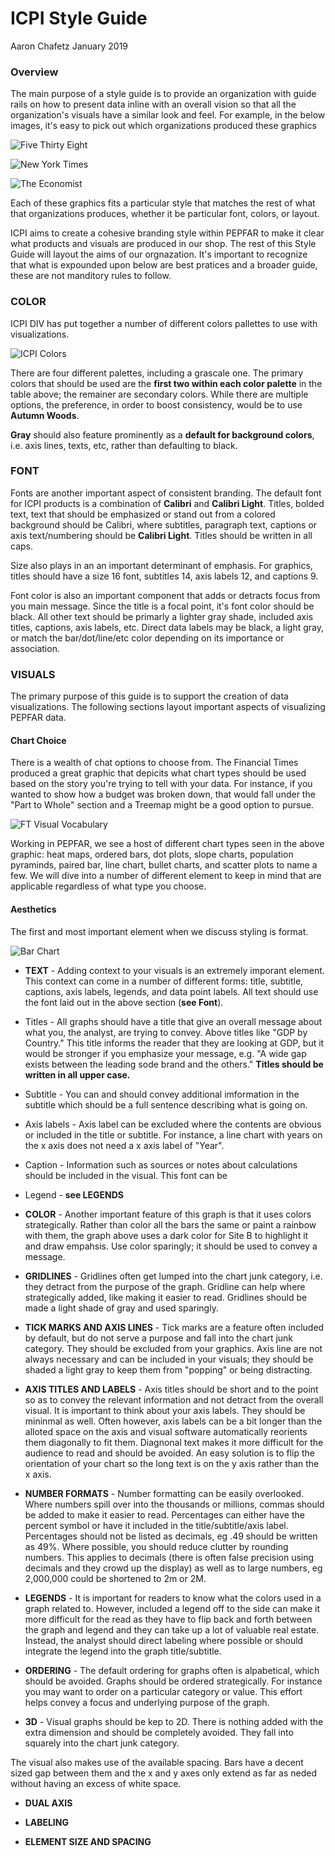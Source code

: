 ICPI Style Guide
================
Aaron Chafetz
January 2019

### Overview

The main purpose of a style guide is to provide an organization with guide rails on how to present data inline with an overall vision so that all the organization's visuals have a similar look and feel. For example, in the below images, it's easy to pick out which organizations produced these graphics

![Five Thirty Eight](RefImages/fivethirtyeight.png)

![New York Times](RefImages/newyorktimes.png)

![The Economist](RefImages/theeconomist.png)

Each of these graphics fits a particular style that matches the rest of what that organizations produces, whether it be particular font, colors, or layout.

ICPI aims to create a cohesive branding style within PEPFAR to make it clear what products and visuals are produced in our shop. The rest of this Style Guide will layout the aims of our orgnazation. It's important to recognize that what is expounded upon below are best pratices and a broader guide, these are not manditory rules to follow.

### COLOR

ICPI DIV has put together a number of different colors pallettes to use with visualizations.

![ICPI Colors](RefImages/icpi_colors.png)

There are four different palettes, including a grascale one. The primary colors that should be used are the **first two within each color palette** in the table above; the remainer are secondary colors. While there are multiple options, the preference, in order to boost consistency, would be to use **Autumn Woods**.

**Gray** should also feature prominently as a **default for background colors**, i.e. axis lines, texts, etc, rather than defaulting to black.

### FONT

Fonts are another important aspect of consistent branding. The default font for ICPI products is a combination of **Calibri** and **Calibri Light**. Titles, bolded text, text that should be emphasized or stand out from a colored background should be Calibri, where subtitles, paragraph text, captions or axis text/numbering should be **Calibri Light**. Titles should be written in all caps.

Size also plays in an an important determinant of emphasis. For graphics, titles should have a size 16 font, subtitles 14, axis labels 12, and captions 9.

Font color is also an important component that adds or detracts focus from you main message. Since the title is a focal point, it's font color should be black. All other text should be primarly a lighter gray shade, included axis titles, captions, axis labels, etc. Direct data labels may be black, a light gray, or match the bar/dot/line/etc color depending on its importance or association.

### VISUALS

The primary purpose of this guide is to support the creation of data visualizations. The following sections layout important aspects of visualizing PEPFAR data.

#### Chart Choice

There is a wealth of chat options to choose from. The Financial Times produced a great graphic that depicits what chart types should be used based on the story you're trying to tell with your data. For instance, if you wanted to show how a budget was broken down, that would fall under the "Part to Whole" section and a Treemap might be a good option to pursue.

![FT Visual Vocabulary](RefImages/ft_visualvocabulary.png)

Working in PEPFAR, we see a host of different chart types seen in the above graphic: heat maps, ordered bars, dot plots, slope charts, population pyraminds, paired bar, line chart, bullet charts, and scatter plots to name a few. We will dive into a number of different element to keep in mind that are applicable regardless of what type you choose.

#### Aesthetics

The first and most important element when we discuss styling is format.

![Bar Chart](RefImages/barchart.png)

-   **TEXT** - Adding context to your visuals is an extremely imporant element. This context can come in a number of different forms: title, subtitle, captions, axis labels, legends, and data point labels. All text should use the font laid out in the above section (**see Font**).
-   Titles - All graphs should have a title that give an overall message about what you, the analyst, are trying to convey. Above titles like "GDP by Country." This title informs the reader that they are looking at GDP, but it would be stronger if you emphasize your message, e.g. "A wide gap exists between the leading sode brand and the others." **Titles should be written in all upper case.**
-   Subtitle - You can and should convey additional imformation in the subtitle which should be a full sentence describing what is going on.
-   Axis labels - Axis label can be excluded where the contents are obvious or included in the title or subtitle. For instance, a line chart with years on the x axis does not need a x axis label of "Year".
-   Caption - Information such as sources or notes about calculations should be included in the visual. This font can be
-   Legend - **see LEGENDS**

-   **COLOR** - Another important feature of this graph is that it uses colors strategically. Rather than color all the bars the same or paint a rainbow with them, the graph above uses a dark color for Site B to highlight it and draw empahsis. Use color sparingly; it should be used to convey a message.

-   **GRIDLINES** - Gridlines often get lumped into the chart junk category, i.e. they detract from the purpose of the graph. Gridline can help where strategically added, like making it easier to read. Gridlines should be made a light shade of gray and used sparingly.

-   **TICK MARKS AND AXIS LINES** - Tick marks are a feature often included by default, but do not serve a purpose and fall into the chart junk category. They should be excluded from your graphics. Axis line are not always necessary and can be included in your visuals; they should be shaded a light gray to keep them from "popping" or being distracting.

-   **AXIS TITLES AND LABELS** - Axis titles should be short and to the point so as to convey the relevant information and not detract from the overall visual. It is important to think about your axis labels. They should be mininmal as well. Often however, axis labels can be a bit longer than the alloted space on the axis and visual software automatically reorients them diagonally to fit them. Diagnonal text makes it more difficult for the audience to read and should be avoided. An easy solution is to flip the orientation of your chart so the long text is on the y axis rather than the x axis.

-   **NUMBER FORMATS** - Number formatting can be easily overlooked. Where numbers spill over into the thousands or millions, commas should be added to make it easier to read. Percentages can either have the percent symbol or have it included in the title/subtitle/axis label. Percentages should not be listed as decimals, eg .49 should be written as 49%. Where possible, you should reduce clutter by rounding numbers. This applies to decimals (there is often false precision using decimals and they crowd up the display) as well as to large numbers, eg 2,000,000 could be shortened to 2m or 2M.

-   **LEGENDS** - It is important for readers to know what the colors used in a graph related to. However, included a legend off to the side can make it more difficult for the read as they have to flip back and forth between the graph and legend and they can take up a lot of valuable real estate. Instead, the analyst should direct labeling where possible or should integrate the legend into the graph title/subtitle.

-   **ORDERING** - The default ordering for graphs often is alpabetical, which should be avoided. Graphs should be ordered strategically. For instance you may want to order on a particular category or value. This effort helps convey a focus and underlying purpose of the graph.

-   **3D** - Visual graphs should be kep to 2D. There is nothing added with the extra dimension and should be completely avoided. They fall into squarely into the chart junk category.

The visual also makes use of the available spacing. Bars have a decent sized gap between them and the x and y axes only extend as far as neded without having an excess of white space.

-   **DUAL AXIS**

-   **LABELING**

-   **ELEMENT SIZE AND SPACING**
